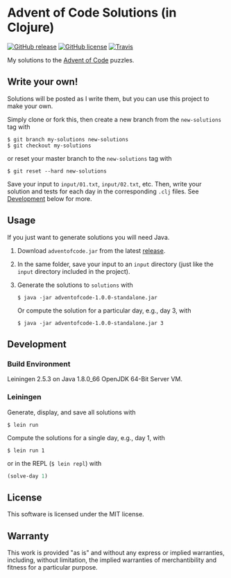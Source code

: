 # Advent of Code Solutions (in Clojure)

[![GitHub release](https://img.shields.io/github/release/rxedu/adventofcode.svg)](https://github.com/rxedu/adventofcode/releases)
[![GitHub license](https://img.shields.io/github/license/rxedu/adventofcode.svg)](./LICENSE.txt)
[![Travis](https://img.shields.io/travis/rust-lang/rust.svg)](https://travis-ci.org/rxedu/adventofcode)

My solutions to the [Advent of Code] puzzles.

## Write your own!

Solutions will be posted as I write them,
but you can use this project to make your own.

Simply clone or fork this, then create a new branch from
the `new-solutions` tag with

```
$ git branch my-solutions new-solutions
$ git checkout my-solutions
```

or reset your master branch to the `new-solutions` tag with

```
$ git reset --hard new-solutions
```

Save your input to `input/01.txt`, `input/02.txt`, etc.
Then, write your solution and tests for each day
in the corresponding `.clj` files.
See [Development](#development) below for more.

[Advent of Code]: http://adventofcode.com/

## Usage

If you just want to generate solutions you will need Java.

1. Download `adventofcode.jar` from the latest [release].
2. In the same folder, save your input to an `input` directory
   (just like the `input` directory included in the project).
3. Generate the solutions to `solutions` with

   ```
   $ java -jar adventofcode-1.0.0-standalone.jar
   ```

   Or compute the solution for a particular day,
   e.g., day 3, with

   ```
   $ java -jar adventofcode-1.0.0-standalone.jar 3
   ```

[release]: https://github.com/razor-x/adventofcode/releases

## Development

### Build Environment

Leiningen 2.5.3 on Java 1.8.0_66 OpenJDK 64-Bit Server VM.

### Leiningen

Generate, display, and save all solutions with

```
$ lein run
```

Compute the solutions for a single day, e.g., day 1, with

```
$ lein run 1
```

or in the REPL (`$ lein repl`) with

```clojure
(solve-day 1)
```

## License

This software is licensed under the MIT license.

## Warranty

This work is provided "as is" and without any express or
implied warranties, including, without limitation, the implied
warranties of merchantibility and fitness for a particular
purpose.
